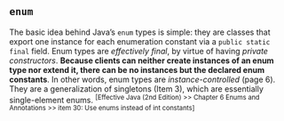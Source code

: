 ## `enum`
The basic idea behind Java’s `enum` types is simple: they are classes that export one instance for each enumeration constant via a `public static final` field. Enum types are *effectively final*, by virtue of having *private constructors*. **Because clients can neither create instances of an enum type nor extend it, there can be no instances but the declared enum constants**. In other words, enum types are *instance-controlled* (page 6). They are a generalization of singletons (Item 3), which are essentially single-element enums. <sup>[Effective Java (2nd Edition) >> Chapter 6 Enums and Annotations >> item 30: Use enums instead of int constants]</sup>
